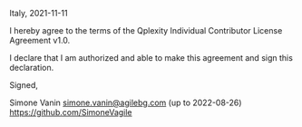 

Italy, 2021-11-11

I hereby agree to the terms of the Qplexity Individual Contributor License Agreement v1.0.

I declare that I am authorized and able to make this agreement and sign this declaration.

Signed,

Simone Vanin simone.vanin@agilebg.com (up to 2022-08-26) https://github.com/SimoneVagile
